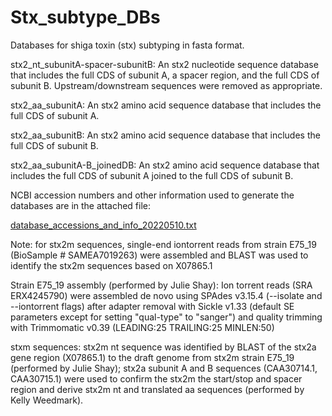 # Stx_subtype_DBs
Databases for shiga toxin (stx) subtyping in fasta format. 

stx2_nt_subunitA-spacer-subunitB: An stx2 nucleotide sequence database that includes the full CDS of subunit A, a spacer region, and the full CDS of subunit B. Upstream/downstream sequences were removed as appropriate. 

stx2_aa_subunitA: An stx2 amino acid sequence database that includes the full CDS of subunit A.

stx2_aa_subunitB: An stx2 amino acid sequence database that includes the full CDS of subunit B.

stx2_aa_subunitA-B_joinedDB: An stx2 amino acid sequence database that includes the full CDS of subunit A joined to the full CDS of subunit B.

NCBI accession numbers and other information used to generate the databases are in the attached file: 

[database_accessions_and_info_20220510.txt](https://github.com/bmh-genomics/Stx_subtype_DBs/files/8663679/database_accessions_and_info_20220510.txt)


Note: for stx2m sequences, single-end iontorrent reads from strain E75_19 (BioSample # SAMEA7019263) were assembled and BLAST was used to identify the stx2m sequences based on X07865.1

Strain E75_19 assembly (performed by Julie Shay): Ion torrent reads (SRA ERX4245790) were assembled de novo using SPAdes v3.15.4 (--isolate and --iontorrent flags) 
after adapter removal with Sickle v1.33 (default SE parameters except for setting "qual-type" to "sanger") and quality trimming with Trimmomatic v0.39 (LEADING:25 TRAILING:25 MINLEN:50)

stxm sequences: stx2m nt sequence was identified by BLAST of the stx2a gene region (X07865.1) to the draft genome from stx2m strain E75_19 (performed by Julie Shay); stx2a subunit A and B sequences (CAA30714.1, CAA30715.1) were used to confirm the stx2m the start/stop and spacer region and derive stx2m nt and translated aa sequences (performed by Kelly Weedmark). 

